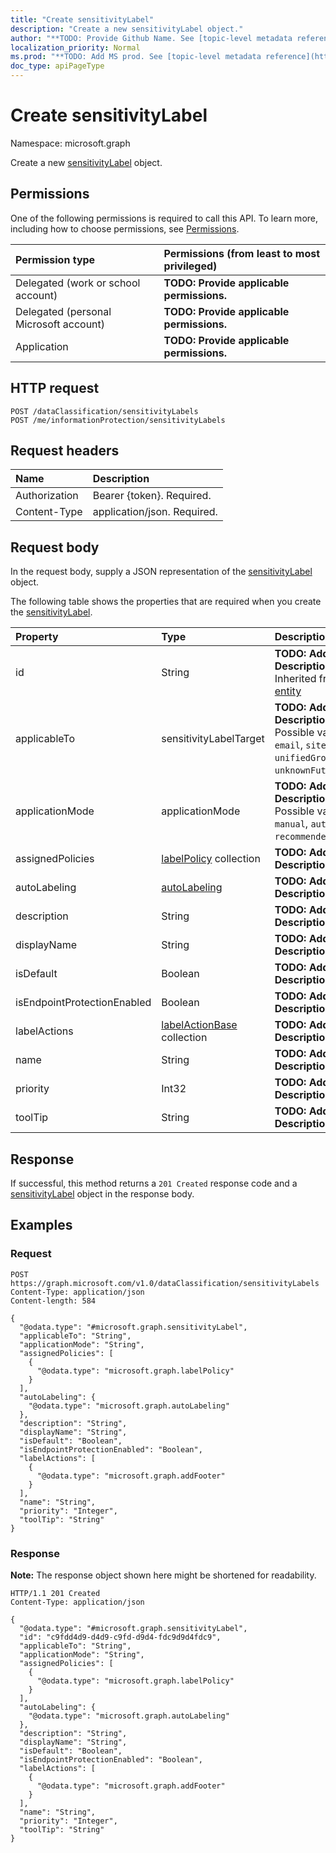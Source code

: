 ```yaml
---
title: "Create sensitivityLabel"
description: "Create a new sensitivityLabel object."
author: "**TODO: Provide Github Name. See [topic-level metadata reference](https://msgo.azurewebsites.net/add/document/guidelines/metadata.html#topic-level-metadata)**"
localization_priority: Normal
ms.prod: "**TODO: Add MS prod. See [topic-level metadata reference](https://msgo.azurewebsites.net/add/document/guidelines/metadata.html#topic-level-metadata)**"
doc_type: apiPageType
---
```


# Create sensitivityLabel
Namespace: microsoft.graph



Create a new [sensitivityLabel](../resources/sensitivitylabel.md) object.

## Permissions
One of the following permissions is required to call this API. To learn more, including how to choose permissions, see [Permissions](/graph/permissions-reference).

|Permission type|Permissions (from least to most privileged)|
|:---|:---|
|Delegated (work or school account)|**TODO: Provide applicable permissions.**|
|Delegated (personal Microsoft account)|**TODO: Provide applicable permissions.**|
|Application|**TODO: Provide applicable permissions.**|

## HTTP request

<!-- {
  "blockType": "ignored"
}
-->
``` http
POST /dataClassification/sensitivityLabels
POST /me/informationProtection/sensitivityLabels
```

## Request headers
|Name|Description|
|:---|:---|
|Authorization|Bearer {token}. Required.|
|Content-Type|application/json. Required.|

## Request body
In the request body, supply a JSON representation of the [sensitivityLabel](../resources/sensitivitylabel.md) object.

The following table shows the properties that are required when you create the [sensitivityLabel](../resources/sensitivitylabel.md).

|Property|Type|Description|
|:---|:---|:---|
|id|String|**TODO: Add Description** Inherited from [entity](../resources/entity.md)|
|applicableTo|sensitivityLabelTarget|**TODO: Add Description**. Possible values are: `email`, `site`, `unifiedGroup`, `unknownFutureValue`.|
|applicationMode|applicationMode|**TODO: Add Description**. Possible values are: `manual`, `automatic`, `recommended`.|
|assignedPolicies|[labelPolicy](../resources/labelpolicy.md) collection|**TODO: Add Description**|
|autoLabeling|[autoLabeling](../resources/autolabeling.md)|**TODO: Add Description**|
|description|String|**TODO: Add Description**|
|displayName|String|**TODO: Add Description**|
|isDefault|Boolean|**TODO: Add Description**|
|isEndpointProtectionEnabled|Boolean|**TODO: Add Description**|
|labelActions|[labelActionBase](../resources/labelactionbase.md) collection|**TODO: Add Description**|
|name|String|**TODO: Add Description**|
|priority|Int32|**TODO: Add Description**|
|toolTip|String|**TODO: Add Description**|



## Response

If successful, this method returns a `201 Created` response code and a [sensitivityLabel](../resources/sensitivitylabel.md) object in the response body.

## Examples

### Request
<!-- {
  "blockType": "request",
  "name": "create_sensitivitylabel_from_"
}
-->
``` http
POST https://graph.microsoft.com/v1.0/dataClassification/sensitivityLabels
Content-Type: application/json
Content-length: 584

{
  "@odata.type": "#microsoft.graph.sensitivityLabel",
  "applicableTo": "String",
  "applicationMode": "String",
  "assignedPolicies": [
    {
      "@odata.type": "microsoft.graph.labelPolicy"
    }
  ],
  "autoLabeling": {
    "@odata.type": "microsoft.graph.autoLabeling"
  },
  "description": "String",
  "displayName": "String",
  "isDefault": "Boolean",
  "isEndpointProtectionEnabled": "Boolean",
  "labelActions": [
    {
      "@odata.type": "microsoft.graph.addFooter"
    }
  ],
  "name": "String",
  "priority": "Integer",
  "toolTip": "String"
}
```


### Response
**Note:** The response object shown here might be shortened for readability.
<!-- {
  "blockType": "response",
  "truncated": true,
  "@odata.type": "microsoft.graph.sensitivityLabel"
}
-->
``` http
HTTP/1.1 201 Created
Content-Type: application/json

{
  "@odata.type": "#microsoft.graph.sensitivityLabel",
  "id": "c9fdd4d9-d4d9-c9fd-d9d4-fdc9d9d4fdc9",
  "applicableTo": "String",
  "applicationMode": "String",
  "assignedPolicies": [
    {
      "@odata.type": "microsoft.graph.labelPolicy"
    }
  ],
  "autoLabeling": {
    "@odata.type": "microsoft.graph.autoLabeling"
  },
  "description": "String",
  "displayName": "String",
  "isDefault": "Boolean",
  "isEndpointProtectionEnabled": "Boolean",
  "labelActions": [
    {
      "@odata.type": "microsoft.graph.addFooter"
    }
  ],
  "name": "String",
  "priority": "Integer",
  "toolTip": "String"
}
```

